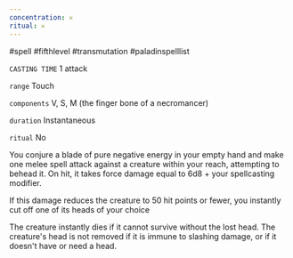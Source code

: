 ```yaml
---
concentration: 𐄂
ritual: 𐄂
---
```

#spell #fifthlevel #transmutation #paladinspelllist

`CASTING TIME`
1 attack

`range`
Touch

`components`
V, S, M (the finger bone of a necromancer)

`duration`
Instantaneous

`ritual`
No

You conjure a blade of pure negative energy in your empty hand and make one melee spell attack against a creature within your reach, attempting to behead it. On hit, it takes force damage equal to 6d8 + your spellcasting modifier.

If this damage reduces the creature to 50 hit points or fewer, you instantly cut off one of its heads of your choice

The creature instantly dies if it cannot survive without the lost head. The creature's head is not removed if it is immune to slashing damage, or if it doesn't have or need a head.